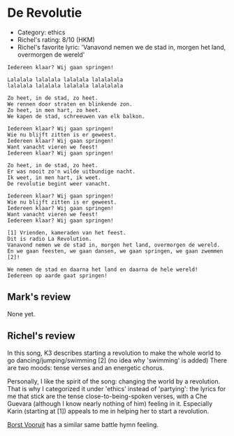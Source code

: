 # De Revolutie

 * Category: ethics
 * Richel's rating: 8/10 (HKM)
 * Richel's favorite lyric: 'Vanavond nemen we de stad in, morgen het land, overmorgen de wereld'

```
Iedereen klaar? Wij gaan springen!

Lalalala lalalala lalalala lalalalala
lalalala lalalala lalalala lalalalala

Zo heet, in de stad, zo heet.
We rennen door straten en blinkende zon.
Zo heet, in men hart, zo heet.
We kapen de stad, schreeuwen van elk balkon.

Iedereen klaar? Wij gaan springen!
Wie nu blijft zitten is er geweest.
Iedereen klaar? Wij gaan springen!
Want vanacht vieren we feest!
Iedereen klaar? Wij gaan springen!

Zo heet, in de stad, zo heet.
Er was nooit zo'n wilde uitbundige nacht.
Ik weet, in men hart, ik weet.
De revolutie begint weer vanacht.

Iedereen klaar? Wij gaan springen!
Wie nu blijft zitten is er geweest.
Iedereen klaar? Wij gaan springen!
Want vanacht vieren we feest!
Iedereen klaar? Wij gaan springen!

[1] Vrienden, kameraden van het feest.
Dit is radio La Revolution.
Vanavond nemen we de stad in, morgen het land, overmorgen de wereld.
En we gaan feesten, we gaan dansen, we gaan springen, we gaan zwemmen [2]!

We nemen de stad en daarna het land en daarna de hele wereld!
Iedereen op aarde gaat springen!
```

## Mark's review

None yet.

## Richel's review

In this song, K3 describes starting a revolution to make the whole world
to go dancing/jumping/swimming [2] (no idea why 'swimming' is added)
There are two moods: tense verses and an energetic chorus.

Personally, I like the spirit of the song: changing the world by a
revolution. That is why I categorized it under 'ethics' instead of
'partying': the lyrics for me that stick are the tense
close-to-being-spoken verses, with a Che Guevara (although I know nearly
nothing of him) feeling in it. Especially Karin (starting at [1])
appeals to me in helping her to start a revolution.

[Borst Vooruit](BorstVooruit.md) has a similar same battle hymn feeling. 

